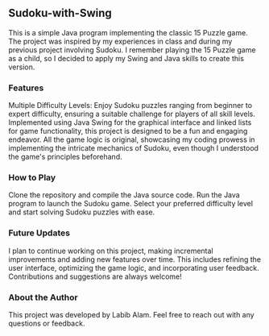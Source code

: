 ## Sudoku-with-Swing
This is a simple Java program implementing the classic 15 Puzzle game. The project was inspired by my experiences in class and during my previous project involving Sudoku. I remember playing the 15 Puzzle game as a child, so I decided to apply my Swing and Java skills to create this version.

### Features
Multiple Difficulty Levels: Enjoy Sudoku puzzles ranging from beginner to expert difficulty, ensuring a suitable challenge for players of all skill levels. Implemented using Java Swing for the graphical interface and linked lists for game functionality, this project is designed to be a fun and engaging endeavor. All the game logic is original, showcasing my coding prowess in implementing the intricate mechanics of Sudoku, even though I understood the game's principles beforehand.
### How to Play
Clone the repository and compile the Java source code.
Run the Java program to launch the Sudoku game.
Select your preferred difficulty level and start solving Sudoku puzzles with ease.
### Future Updates
I plan to continue working on this project, making incremental improvements and adding new features over time. This includes refining the user interface, optimizing the game logic, and incorporating user feedback. Contributions and suggestions are always welcome!

### About the Author
This project was developed by Labib Alam. Feel free to reach out with any questions or feedback.
